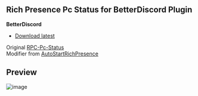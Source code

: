 ## **Rich Presence Pc Status for BetterDiscord Plugin**

**BetterDiscord**
- [Download latest](https://minhaskamal.github.io/DownGit/#/home?url=https://github.com/Faelayis/RPC-Pc-Status-BetterDiscord/blob/main/RPCPcStatus.plugin.js)

Original [RPC-Pc-Status](https://github.com/Faelayis/RPC-Pc-Status#readme)<br>
Modifier from [AutoStartRichPresence](https://github.com/Mega-Mewthree/BetterDiscordPlugins/tree/master/Plugins/AutoStartRichPresence)<br>

## Preview
![image](https://user-images.githubusercontent.com/48393914/167441799-19f7e2d6-8fad-43db-a653-08d6b6295c8c.png)
